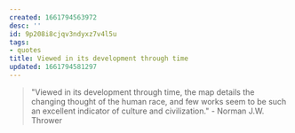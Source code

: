 ```yaml
---
created: 1661794563972
desc: ''
id: 9p208i8cjqv3ndyxz7v4l5u
tags:
- quotes
title: Viewed in its development through time
updated: 1661794581297
---
```

   
> "Viewed in its development through time, the map details the changing thought of the human race, and few works seem to be such an excellent indicator of culture and civilization." - Norman J.W. Thrower